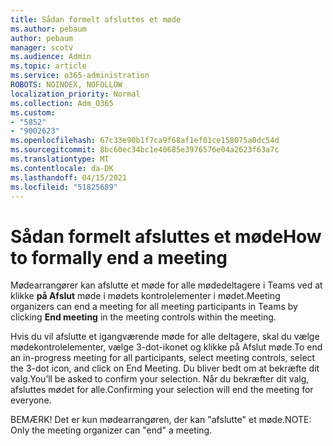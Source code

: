 ```yaml
---
title: Sådan formelt afsluttes et møde
ms.author: pebaum
author: pebaum
manager: scotv
ms.audience: Admin
ms.topic: article
ms.service: o365-administration
ROBOTS: NOINDEX, NOFOLLOW
localization_priority: Normal
ms.collection: Adm_O365
ms.custom:
- "5852"
- "9002623"
ms.openlocfilehash: 67c33e90b1f7ca9f68af1ef01ce158075a0dc54d
ms.sourcegitcommit: 8bc60ec34bc1e40685e3976576e04a2623f63a7c
ms.translationtype: MT
ms.contentlocale: da-DK
ms.lasthandoff: 04/15/2021
ms.locfileid: "51825689"
---
```

# <a name="how-to-formally-end-a-meeting"></a><span data-ttu-id="4bb13-102">Sådan formelt afsluttes et møde</span><span class="sxs-lookup"><span data-stu-id="4bb13-102">How to formally end a meeting</span></span>

<span data-ttu-id="4bb13-103">Mødearrangører kan afslutte et møde for alle mødedeltagere i Teams ved at klikke **på Afslut** møde i mødets kontrolelementer i mødet.</span><span class="sxs-lookup"><span data-stu-id="4bb13-103">Meeting organizers can end a meeting for all meeting participants in Teams by clicking **End meeting** in the meeting controls within the meeting.</span></span>  

<span data-ttu-id="4bb13-104">Hvis du vil afslutte et igangværende møde for alle deltagere, skal du vælge mødekontrolelementer, vælge 3-dot-ikonet og klikke på Afslut møde.</span><span class="sxs-lookup"><span data-stu-id="4bb13-104">To end an in-progress meeting for all participants, select meeting controls, select the 3-dot icon, and click on End Meeting.</span></span> <span data-ttu-id="4bb13-105">Du bliver bedt om at bekræfte dit valg.</span><span class="sxs-lookup"><span data-stu-id="4bb13-105">You’ll be asked to confirm your selection.</span></span> <span data-ttu-id="4bb13-106">Når du bekræfter dit valg, afsluttes mødet for alle.</span><span class="sxs-lookup"><span data-stu-id="4bb13-106">Confirming your selection will end the meeting for everyone.</span></span>

<span data-ttu-id="4bb13-107">BEMÆRK! Det er kun mødearrangøren, der kan "afslutte" et møde.</span><span class="sxs-lookup"><span data-stu-id="4bb13-107">NOTE: Only the meeting organizer can "end" a meeting.</span></span>